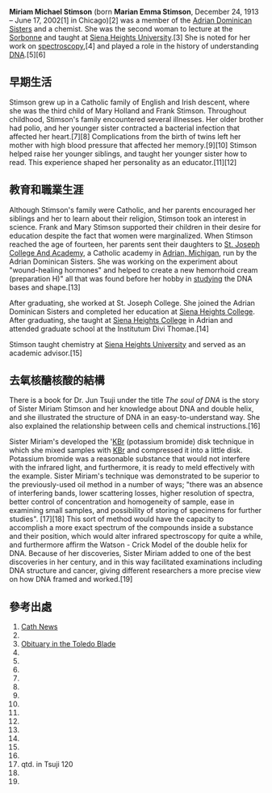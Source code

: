 **Miriam Michael Stimson** (born **Marian Emma Stimson**, December 24, 1913 – June 17, 2002\[1\] in Chicago)\[2\] was a member of the [Adrian Dominican Sisters](https://zh.wikipedia.org/wiki/Adrian_Dominican_Sisters "wikilink") and a chemist. She was the second woman to lecture at the [Sorbonne](https://zh.wikipedia.org/wiki/Sorbonne "wikilink") and taught at [Siena Heights University](https://zh.wikipedia.org/wiki/Siena_Heights_University "wikilink").\[3\] She is noted for her work on [spectroscopy](https://zh.wikipedia.org/wiki/spectroscopy "wikilink"),\[4\] and played a role in the history of understanding [DNA](https://zh.wikipedia.org/wiki/DNA "wikilink").\[5\]\[6\]

## 早期生活

Stimson grew up in a Catholic family of English and Irish descent, where she was the third child of Mary Holland and Frank Stimson. Throughout childhood, Stimson's family encountered several illnesses. Her older brother had polio, and her younger sister contracted a bacterial infection that affected her heart.\[7\]\[8\] Complications from the birth of twins left her mother with high blood pressure that affected her memory.\[9\]\[10\] Stimson helped raise her younger siblings, and taught her younger sister how to read. This experience shaped her personality as an educator.\[11\]\[12\]

## 教育和職業生涯

Although Stimson's family were Catholic, and her parents encouraged her siblings and her to learn about their religion, Stimson took an interest in science. Frank and Mary Stimson supported their children in their desire for education despite the fact that women were marginalized. When Stimson reached the age of fourteen, her parents sent their daughters to [St. Joseph College And Academy](https://zh.wikipedia.org/wiki/St._Joseph_College_And_Academy "wikilink"), a Catholic academy in [Adrian, Michigan](https://zh.wikipedia.org/wiki/Adrian,_Michigan "wikilink"), run by the Adrian Dominican Sisters. She was working on the experiment about "wound-healing hormones" and helped to create a new hemorrhoid cream (preparation H)" all that was found before her hobby in [studying](https://zh.wikipedia.org/wiki/studying "wikilink") the DNA bases and shape.\[13\]

After graduating, she worked at St. Joseph College. She joined the Adrian Dominican Sisters and completed her education at [Siena Heights College](https://zh.wikipedia.org/wiki/Siena_Heights_College "wikilink"). After graduating, she taught at [Siena Heights College](https://zh.wikipedia.org/wiki/Siena_Heights_College "wikilink") in Adrian and attended graduate school at the Institutum Divi Thomae.\[14\]

Stimson taught chemistry at [Siena Heights University](https://zh.wikipedia.org/wiki/Siena_Heights_University "wikilink") and served as an academic advisor.\[15\]

## 去氧核醣核酸的結構

There is a book for Dr. Jun Tsuji under the title *The soul of DNA* is the story of Sister Miriam Stimson and her knowledge about DNA and double helix, and she illustrated the structure of DNA in an easy-to-understand way. She also explained the relationship between cells and chemical instructions.\[16\]

Sister Miriam's developed the '[KBr](https://zh.wikipedia.org/wiki/Potassium_bromide "wikilink") (potassium bromide) disk technique in which she mixed samples with [KBr](https://zh.wikipedia.org/wiki/KBr "wikilink") and compressed it into a little disk. Potassium bromide was a reasonable substance that would not interfere with the infrared light, and furthermore, it is ready to meld effectively with the example. Sister Miriam's technique was demonstrated to be superior to the previously-used oil method in a number of ways; "there was an absence of interfering bands, lower scattering losses, higher resolution of spectra, better control of concentration and homogeneity of sample, ease in examining small samples, and possibility of storing of specimens for further studies". \[17\]\[18\] This sort of method would have the capacity to accomplish a more exact spectrum of the compounds inside a substance and their position, which would alter infrared spectroscopy for quite a while, and furthermore affirm the Watson - Crick Model of the double helix for DNA. Because of her discoveries, Sister Miriam added to one of the best discoveries in her century, and in this way facilitated examinations including DNA structure and cancer, giving different researchers a more precise view on how DNA framed and worked.\[19\]

## 參考出處

1.  [Cath News](http://cathnews.com/cathnews/30195-the-nun-who-helped-discover-dna)
2.
3.  [Obituary in the Toledo Blade](http://www.toledoblade.com/Deaths/2002/06/19/Chemistry-professor-was-life-long-learner.html)
4.
5.
6.
7.
8.
9.
10.
11.
12.
13.
14.
15.
16.
17. qtd. in Tsuji 120
18.
19.